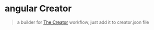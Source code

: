 # angular Creator

> a builder for [The Creator](https://github.com/xxyyzz2050/creator) workflow, just add it to creator.json file
